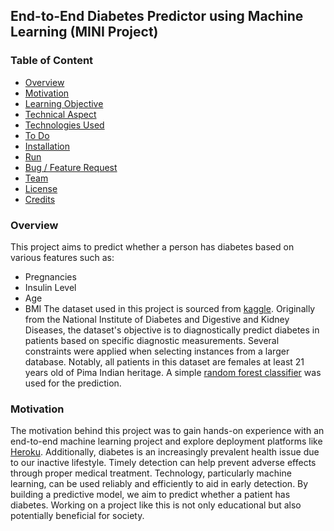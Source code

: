 ## End-to-End Diabetes Predictor using Machine Learning (MINI Project)  


### Table of Content
  * [Overview](#overview)
  * [Motivation](#motivation)
  * [Learning Objective](#Learning-Objective)
  * [Technical Aspect](#technical-aspect)
  * [Technologies Used](#technologies-used)
  * [To Do](#to-do)
  * [Installation](#installation)
  * [Run](#run)
  * [Bug / Feature Request](#bug---feature-request)
  * [Team](#team)
  * [License](#license)
  * [Credits](#credits)

### Overview
This project aims to predict whether a person has diabetes based on various features such as:

* Pregnancies
* Insulin Level
* Age
* BMI
The dataset used in this project is sourced from [kaggle](https://www.kaggle.com/). Originally from the National Institute of Diabetes and Digestive and Kidney Diseases, the dataset's objective is to diagnostically predict diabetes in patients based on specific diagnostic measurements. Several constraints were applied when selecting instances from a larger database. Notably, all patients in this dataset are females at least 21 years old of Pima Indian heritage. A simple  [random forest classifier](https://en.wikipedia.org/wiki/Random_forest) was used for the prediction.

### Motivation
The motivation behind this project was to gain hands-on experience with an end-to-end machine learning project and explore deployment platforms like [Heroku](https://g.co/kgs/yvsR77). Additionally, diabetes is an increasingly prevalent health issue due to our inactive lifestyle. Timely detection can help prevent adverse effects through proper medical treatment. Technology, particularly machine learning, can be used reliably and efficiently to aid in early detection. By building a predictive model, we aim to predict whether a patient has diabetes. Working on a project like this is not only educational but also potentially beneficial for society.







